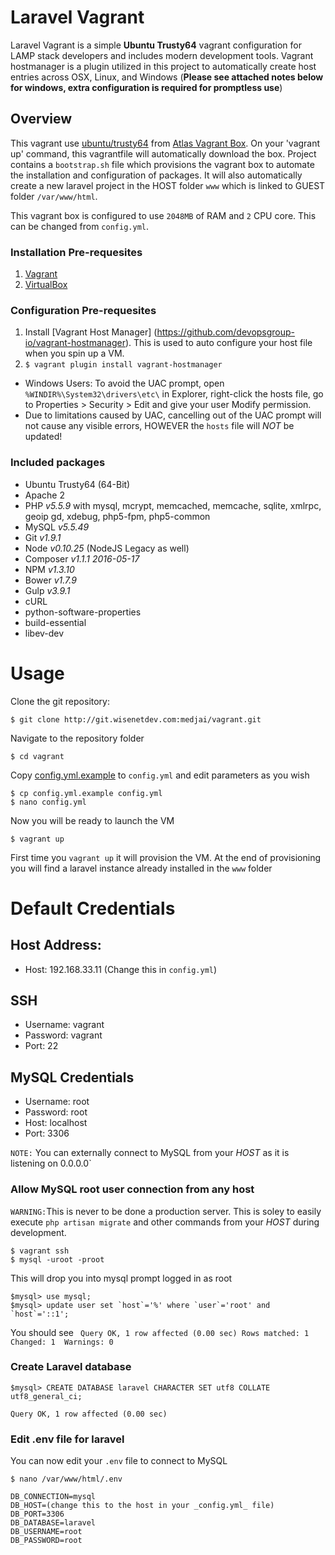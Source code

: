 # Laravel Vagrant

Laravel Vagrant is a simple __Ubuntu Trusty64__ vagrant configuration for LAMP stack developers and includes modern development tools. Vagrant hostmanager is a plugin 
utilized in this project to  automatically create host entries across OSX, Linux, 
and Windows (**Please see attached notes below for windows, extra configuration is required for promptless use**)

## Overview
This vagrant use [ubuntu/trusty64](https://atlas.hashicorp.com/ubuntu/boxes/trusty64) from [Atlas Vagrant Box](https://atlas.hashicorp.com/boxes/search?utm_source=vagrantcloud.com&vagrantcloud=1).
  On your 'vagrant up' command, this vagrantfile will automatically download the box. Project contains a `bootstrap.sh` file which provisions the vagrant box to 
  automate the installation and configuration of packages. It will also automatically create a new laravel project in the HOST folder `www` which 
  is linked to GUEST folder `/var/www/html`.


This vagrant box is configured to use `2048MB` of RAM and `2` CPU core. This can be changed from `config.yml`.

### Installation Pre-requesites
1. [Vagrant](http://vagrantup.com) 
2. [VirtualBox](https://www.virtualbox.org)

### Configuration Pre-requesites
1. Install [Vagrant Host Manager] (https://github.com/devopsgroup-io/vagrant-hostmanager). This is used to auto configure your host file when you spin up a VM.
2. `$ vagrant plugin install vagrant-hostmanager`
 * Windows Users: To avoid the UAC prompt, open ```%WINDIR%\System32\drivers\etc\``` in Explorer, right-click the hosts file, go to Properties > Security > Edit and give your user Modify permission.
 * Due to limitations caused by UAC, cancelling out of the UAC prompt will not cause any
visible errors, HOWEVER the ```hosts``` file will *NOT* be updated!

### Included packages

- Ubuntu Trusty64 (64-Bit)
- Apache 2
- PHP _v5.5.9_ with mysql, mcrypt, memcached, memcache, sqlite, xmlrpc, geoip gd, xdebug, php5-fpm, php5-common
- MySQL _v5.5.49_
- Git _v1.9.1_
- Node _v0.10.25_ (NodeJS Legacy as well)
- Composer _v1.1.1 2016-05-17_
- NPM _v1.3.10_
- Bower _v1.7.9_
- Gulp _v3.9.1_
- cURL
- python-software-properties
- build-essential
- libev-dev

 
# Usage
Clone the git repository: 

    $ git clone http://git.wisenetdev.com:medjai/vagrant.git

Navigate to the repository folder

    $ cd vagrant
Copy [config.yml.example](config.yml.example) to `config.yml` and edit parameters as you wish


    $ cp config.yml.example config.yml
    $ nano config.yml

Now you will be ready to launch the VM

    $ vagrant up

First time you `vagrant up` it will provision the VM. At the end of provisioning you will find a laravel instance already installed in the `www` folder



# Default Credentials

## Host Address:
- Host: 192.168.33.11 (Change this in `config.yml`)
 
## SSH
- Username: vagrant
- Password: vagrant
- Port: 22

## MySQL Credentials
- Username: root
- Password: root
- Host: localhost
- Port: 3306

`NOTE:` You can externally connect to MySQL from your *HOST* as it is listening on 0.0.0.0`

### Allow MySQL root user connection from any host 
`WARNING:`This is never to be done a production server. This is soley to easily execute `php artisan migrate` and other commands from your *HOST* during development.


    $ vagrant ssh
    $ mysql -uroot -proot

This will drop you into mysql prompt logged in as root

    $mysql> use mysql;
    $mysql> update user set `host`='%' where `user`='root' and `host`='::1';


You should see ` Query OK, 1 row affected (0.00 sec) Rows matched: 1  Changed: 1  Warnings: 0`

### Create Laravel database

    $mysql> CREATE DATABASE laravel CHARACTER SET utf8 COLLATE utf8_general_ci;

`Query OK, 1 row affected (0.00 sec)`

### Edit .env file for laravel
You can now edit your `.env` file to connect to MySQL

    $ nano /var/www/html/.env
    
```
DB_CONNECTION=mysql
DB_HOST=(change this to the host in your _config.yml_ file)
DB_PORT=3306
DB_DATABASE=laravel
DB_USERNAME=root
DB_PASSWORD=root

```
